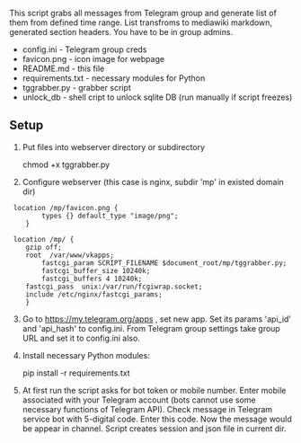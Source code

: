 This script grabs all messages from Telegram group and generate list of them from defined time range. List transfroms to mediawiki markdown, generated section headers. You have to be in group admins.

* config.ini - Telegram group creds
* favicon.png - icon image for webpage
* README.md - this file
* requirements.txt - necessary modules for Python
* tggrabber.py - grabber script 
* unlock_db - shell cript to unlock sqlite DB (run manually if script freezes)



## Setup

1. Put files into webserver directory or subdirectory

   chmod +x tggrabber.py


2. Configure webserver (this case is nginx, subdir 'mp' in existed domain dir)

```
 location /mp/favicon.png {
        types {} default_type "image/png";
    }

 location /mp/ {
	gzip off;
	root  /var/www/vkapps;
        fastcgi_param SCRIPT_FILENAME $document_root/mp/tggrabber.py;
        fastcgi_buffer_size 10240k;
        fastcgi_buffers 4 10240k;
	fastcgi_pass  unix:/var/run/fcgiwrap.socket;
	include /etc/nginx/fastcgi_params;
    }
```


3. Go to https://my.telegram.org/apps , set new app. Set its params 'api_id' and 'api_hash' to config.ini. From Telegram group settings take group URL and set it to config.ini also.


4. Install necessary Python modules:

   pip install -r requirements.txt


5. At first run the script asks for bot token or mobile number. Enter mobile associated with your Telegram account (bots cannot use some necessary functions of Telegram API). Check message in Telegram service bot with 5-digital code. Enter this code. Now the message would be appear in channel.
Script creates session and json file in current dir.

